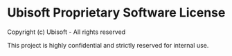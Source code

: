# Ubisoft Proprietary Software License

Copyright (c) Ubisoft - All rights reserved

This project is highly confidential and strictly reserved for internal use.
